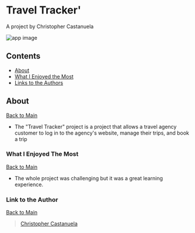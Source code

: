 <a name="mainContents"></a>
# Travel Tracker'
A project by Christopher Castanuela

![app image](./images/App.png)

## Contents 
* [About](#about)
* [What I Enjoyed the Most](#wwetm)
* [Links to the Authors](#ltta)

## About 

<a name="about"></a>

[Back to Main](#mainContents)
<ul>
    <li>The "Travel Tracker" project is a project that allows a travel agency customer to log in to the agency's website, manage their trips, and book a trip</li>
</ul>

### What I Enjoyed The Most

<a name="wwetm"></a>

[Back to Main](#mainContents)
<ul>
    <li>The whole project was challenging but it was a great learning experience.</li>
</ul>

### Link to the Author

<a name="ltta"></a>

[Back to Main](#mainContents)

> [Christopher Castanuela](https://github.com/Chriscastanuela?tab=repositories)<br>

<!-- ## Deploying to GitHub Pages

_If you are finished with the functionality and testing of your project_, then you can consider deploying your project to the web! This way anyone can play it without cloning down your repo.

[GitHub Pages](https://pages.github.com/) is a great way to deploy your project to the web. Don't worry about this until your project is free of bugs and well tested!

If you _are_ done, you can follow [this procedure](./gh-pages-procedure.md) to get your project live on GitHub Pages. -->